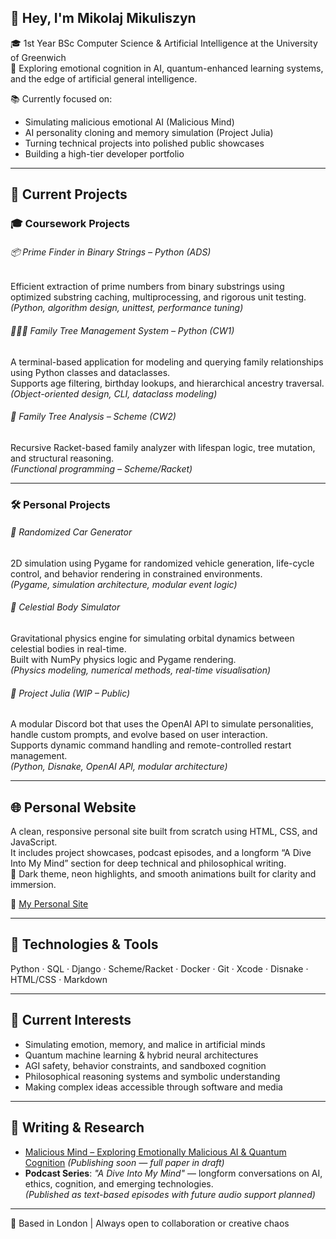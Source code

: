 ## 👋 Hey, I'm Mikolaj Mikuliszyn

🎓 1st Year BSc Computer Science & Artificial Intelligence at the University of Greenwich  
🧠 Exploring emotional cognition in AI, quantum-enhanced learning systems, and the edge of artificial general intelligence.

📚 Currently focused on:  
- Simulating malicious emotional AI (Malicious Mind)  
- AI personality cloning and memory simulation (Project Julia)  
- Turning technical projects into polished public showcases  
- Building a high-tier developer portfolio

---

## 🔭 Current Projects

### 🎓 Coursework Projects

###### 📦 Prime Finder in Binary Strings – Python (ADS)
Efficient extraction of prime numbers from binary substrings using optimized substring caching, multiprocessing, and rigorous unit testing.  
*(Python, algorithm design, unittest, performance tuning)*

###### 👨‍👩‍👧 Family Tree Management System – Python (CW1)  
A terminal-based application for modeling and querying family relationships using Python classes and dataclasses.  
Supports age filtering, birthday lookups, and hierarchical ancestry traversal.  
*(Object-oriented design, CLI, dataclass modeling)*

###### 🧬 Family Tree Analysis – Scheme (CW2)  
Recursive Racket-based family analyzer with lifespan logic, tree mutation, and structural reasoning.  
*(Functional programming – Scheme/Racket)*

---

### 🛠️ Personal Projects

###### 🚗 Randomized Car Generator  
2D simulation using Pygame for randomized vehicle generation, life-cycle control, and behavior rendering in constrained environments.  
*(Pygame, simulation architecture, modular event logic)*

###### 🌌 Celestial Body Simulator  
Gravitational physics engine for simulating orbital dynamics between celestial bodies in real-time.  
Built with NumPy physics logic and Pygame rendering.  
*(Physics modeling, numerical methods, real-time visualisation)*

###### 🤖 Project Julia *(WIP – Public)*  
A modular Discord bot that uses the OpenAI API to simulate personalities, handle custom prompts, and evolve based on user interaction.  
Supports dynamic command handling and remote-controlled restart management.  
*(Python, Disnake, OpenAI API, modular architecture)*

---

## 🌐 Personal Website

A clean, responsive personal site built from scratch using HTML, CSS, and JavaScript.  
It includes project showcases, podcast episodes, and a longform “A Dive Into My Mind” section for deep technical and philosophical writing.  
🎨 Dark theme, neon highlights, and smooth animations built for clarity and immersion.

🔗 [My Personal Site](https://miki-przygoda.github.io)

---

## 🧪 Technologies & Tools

Python · SQL · Django · Scheme/Racket · Docker · Git · Xcode · Disnake · HTML/CSS · Markdown

---

## 🧠 Current Interests

- Simulating emotion, memory, and malice in artificial minds  
- Quantum machine learning & hybrid neural architectures  
- AGI safety, behavior constraints, and sandboxed cognition  
- Philosophical reasoning systems and symbolic understanding  
- Making complex ideas accessible through software and media

---

## 📘 Writing & Research

- [Malicious Mind – Exploring Emotionally Malicious AI & Quantum Cognition](#) *(Publishing soon — full paper in draft)*  
- **Podcast Series**: *"A Dive Into My Mind"* — longform conversations on AI, ethics, cognition, and emerging technologies.  
  *(Published as text-based episodes with future audio support planned)*

---

📍 Based in London | Always open to collaboration or creative chaos  
